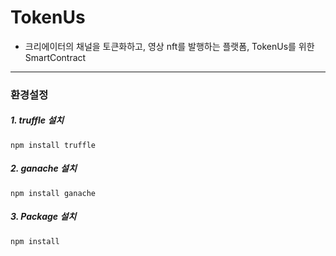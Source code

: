 # TokenUs
- 크리에이터의 채널을 토큰화하고, 영상 nft를 발행하는 플랫폼, TokenUs를 위한 SmartContract


---

### 환경설정
##### 1. truffle 설치

```
npm install truffle
```

##### 2. ganache 설치

```
npm install ganache
```


##### 3. Package 설치
```
npm install
```